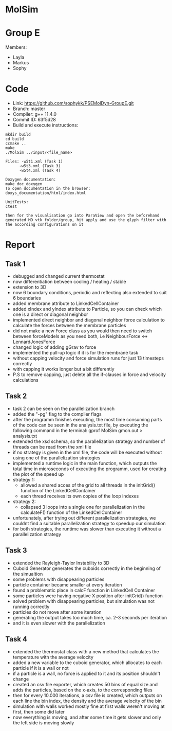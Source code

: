 MolSim
===
# Group E #
Members:
* Layla
* Markus
* Sophy

# Code #
* Link:     https://github.com/sophykk/PSEMolDyn-GroupE.git
* Branch:   master
* Compiler: g++ 11.4.0
* Commit ID: 63f5d28 
* Build and execute instructions:
 ```
 mkdir build
 cd build
 ccmake ..
 make
 ./MolSim ../input/<file_name>

Files: -w5t1.xml (Task 1)
       -w5t3.xml (Task 3)
       -w5t4.xml (Task 4)
 
 Doxygen documentation: 
 make doc_doxygen
 To open documentation in the browser:
 doxys_documentation/html/index.html

UnitTests:
ctest
 
 then for the visualisation go into ParaView and open the beforehand generated MD_vtk folder/group, hit apply and use the glyph filter with the according configurations on it
```
# Report #
## Task 1 ##

- debugged and changed current thermostat
- now differentiation between cooling / heating / stable
- extension to 3D
- now 6 boundary conditions, periodic and reflecting also extended to suit 6 boundaries 
- added membrane attribute to LinkedCellContainer
- added xIndex and yIndex attribute to Particle, so you can check which one is a direct or diagonal neighbor
- implemented direct neighbor and diagonal neighbor force calculation to calculate the forces between the membrane particles
- did not make a new Force class as you would then need to switch between forceModels as you need both, i.e NeighbourForce <-> LennardJonesForce
- changed logic of adding gGrav to force
- implemented the pull-up logic if it is for the membrane task
- without capping velocity and force simulation runs for just 13 timesteps correctly
- with capping it works longer but a bit differently
- P.S to remove capping, just delete all the if-clauses in force and velocity calculations

## Task 2 ##

- task 2 can be seen on the parallelization branch
- added the "-pg" flag to the compiler flags
- after the programm finishes executing, the most time consuming parts of the code can be seen in the analysis.txt file, by executing the following command in the terminal: gprof MolSim gmon.out > analysis.txt
- extended the xsd schema, so the parallelization strategy and number of threads can be read from the xml file
- if no strategy is given in the xml file, the code will be executed without using one of the parallelization strategies
- implemented a runtime logic in the main function, which outputs the total time in microseconds of executing the programm, used for creating the plot of the speed up
- strategy 1:
   - allowed a shared acces of the grid to all threads in the initGrid() function of the LinkedCellContainer 
   - each thread receives its own copies of the loop indexes
- strategy 2:
   - collapsed 3 loops into a single one for parallelization in the calculateF() function of the LinkedCellContainer
- unfortunately, after trying out different parallelization strategies, we couldnt find a suitable parallelization strategy to speedup our simulation
- for both strategies, the runtime was slower than executing it without a parallelization strategy
    
  
## Task 3 ##

- extended the Rayleigh-Taylor Instability to 3D
- Cuboid Generator generates the cuboids correctly in the beginning of the simualtion
- some problems with disappearing particles
- particle container became smaller at every iteration
- found a problematic place in calcF function in LinkedCell Container
- some particles were having negative X position after initGrid() function
- solved problem with disappearing particles, but simulation was not running correctly
- particles do not move after some iteration
- generating the output takes too much time, ca. 2-3 seconds per iteration
- and it is even slower with the parallelization

## Task 4 ##

- extended the thermostat class with a new method that calculates the temperature with the average velocity
- added a new variable to the cuboid generator, which allocates to each particle if it is a wall or not
- if a particle is a wall, no force is applied to it and its position shouldn't change
- created an csv file exporter, which creates 50 bins of equal size and adds the particles, based on the x-axis, to the corresponding files
- then for every 10.000 iterations, a csv file is created, which outputs on each line the bin index, the density and the average velocity of the bin
- simulation with walls worked mostly fine at first walls weren't moving at first, then some did later
- now everything is moving, and after some time it gets slower and only the left side is moving slowly


